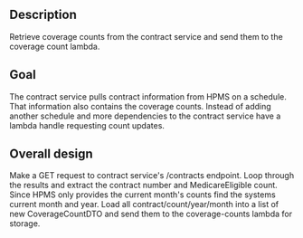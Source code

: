 ## Description 
Retrieve coverage counts from the contract service and send them to the coverage count lambda. 

## Goal
The contract service pulls contract information from HPMS on a schedule. That information also contains the coverage counts.
Instead of adding another schedule and more dependencies to the contract service have a lambda handle requesting count updates.    

## Overall design

Make a GET request to contract service's /contracts endpoint. Loop through the results and extract the contract number and MedicareEligible count.
Since HPMS only provides the current month's counts find the systems current month and year.
Load all contract/count/year/month into a list of new CoverageCountDTO and send them to the coverage-counts lambda for storage. 

